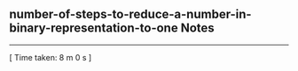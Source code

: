 <h2>number-of-steps-to-reduce-a-number-in-binary-representation-to-one Notes</h2><hr>[ Time taken: 8 m 0 s ]